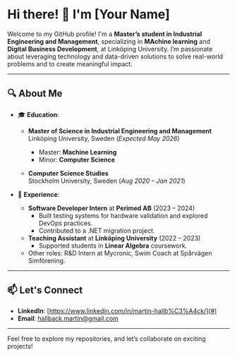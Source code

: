 # Hi there! 👋 I'm [Your Name]  

Welcome to my GitHub profile! I'm a **Master’s student in Industrial Engineering and Management**, specializing in **MAchine learning** and **Digital Business Development**, at Linköping University. I’m passionate about leveraging technology and data-driven solutions to solve real-world problems and to create meaningful impact.  

---

## 🔍 About Me  

- 🎓 **Education**:  
  - **Master of Science in Industrial Engineering and Management**  
    Linköping University, Sweden (*Expected May 2026*)  
    - Master: **Machine Learning**
    - Minor: **Computer Science**  

  - **Computer Science Studies**  
    Stockholm University, Sweden (*Aug 2020 – Jan 2021*)  

- 💼 **Experience**:  
  - **Software Developer Intern** at **Perimed AB** (2023 – 2024)  
    - Built testing systems for hardware validation and explored DevOps practices.  
    - Contributed to a .NET migration project.
  - **Teaching Assistant** at **Linköping University** (2022 – 2023)  
    - Supported students in **Linear Algebra** coursework.  
  - Other roles: R&D Intern at Mycronic, Swim Coach at Spårvägen Simförening.  

---

## 📫 Let's Connect  
 
- **LinkedIn**: [https://www.linkedin.com/in/martin-hallb%C3%A4ck/](#)  
- **Email**: [hallback.martin@gmail.com](mailto:hallback.martin@gmail.com.com)  

---

Feel free to explore my repositories, and let’s collaborate on exciting projects!  


